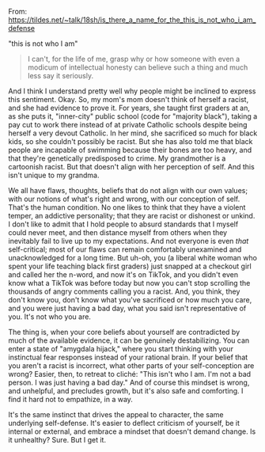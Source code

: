 From: https://tildes.net/~talk/18sh/is_there_a_name_for_the_this_is_not_who_i_am_defense

"this is not who I am"

> I can't, for the life of me, grasp why or how someone with even a modicum of intellectual honesty can believe such a thing and much less say it seriously.

And I think I understand pretty well why people might be inclined to express this sentiment. Okay. So, my mom's mom doesn't think of herself a racist, and she had evidence to prove it. For years, she taught first graders at an, as she puts it, "inner-city" public school (code for "majority black"), taking a pay cut to work there instead of at private Catholic schools despite being herself a very devout Catholic. In her mind, she sacrificed so much for black kids, so she couldn't possibly be racist. But she has also told me that black people are incapable of swimming because their bones are too heavy, and that they're genetically predisposed to crime. My grandmother is a cartoonish racist. But that doesn't align with her perception of self. And this isn't unique to my grandma.

We all have flaws, thoughts, beliefs that do not align with our own values; with our notions of what's right and wrong, with our conception of self. That's the human condition. No one likes to think that they have a violent temper, an addictive personality; that they are racist or dishonest or unkind. I don't like to admit that I hold people to absurd standards that I myself could never meet, and then distance myself from others when they inevitably fail to live up to my expectations. And not everyone is even _that_ self-critical; most of our flaws can remain comfortably unexamined and unacknowledged for a long time. But uh-oh, you (a liberal white woman who spent your life teaching black first graders) just snapped at a checkout girl and called her the n-word, and now it's on TikTok, and you didn't even know what a TikTok was before today but now you can't stop scrolling the thousands of angry comments calling you a racist. And, you think, they don't know you, don't know what you've sacrificed or how much you care, and you were just having a bad day, what you said isn't representative of you. It's not who you are.

The thing is, when your core beliefs about yourself are contradicted by much of the available evidence, it can be genuinely destabilizing. You can enter a state of "amygdala hijack," where you start thinking with your instinctual fear responses instead of your rational brain. If your belief that you aren't a racist is incorrect, what other parts of your self-conception are wrong? Easier, then, to retreat to cliché: "This isn't who I am. I'm not a bad person. I was just having a bad day." And of course this mindset is wrong, and unhelpful, and precludes growth, but it's also safe and comforting. I find it hard not to empathize, in a way.

It's the same instinct that drives the appeal to character, the same underlying self-defense. It's easier to deflect criticism of yourself, be it internal or external, and embrace a mindset that doesn't demand change. Is it unhealthy? Sure. But I get it.
